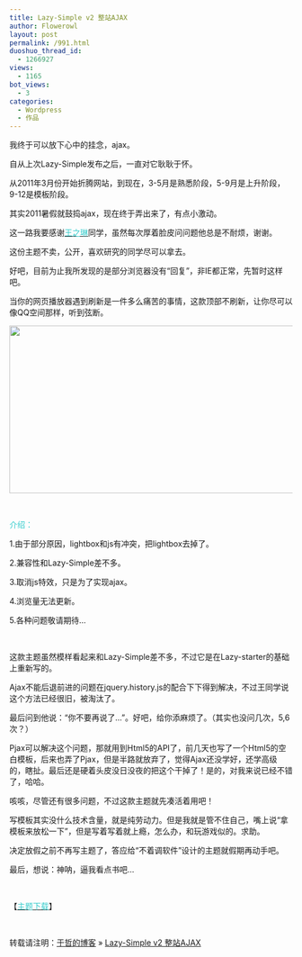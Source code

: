 ```yaml
---
title: Lazy-Simple v2 整站AJAX
author: Flowerowl
layout: post
permalink: /991.html
duoshuo_thread_id:
  - 1266927
views:
  - 1165
bot_views:
  - 3
categories:
  - Wordpress
  - 作品
---
```

我终于可以放下心中的挂念，ajax。

自从上次Lazy-Simple发布之后，一直对它耿耿于怀。

从2011年3月份开始折腾网站，到现在，3-5月是熟悉阶段，5-9月是上升阶段，9-12是模板阶段。

其实2011暑假就鼓捣ajax，现在终于弄出来了，有点小激动。

这一路我要感谢<span style="color: #33cccc;"><a href="http://all.gd" target="_blank"><span style="color: #33cccc;">王之琳</span></a></span>同学，虽然每次厚着脸皮问问题他总是不耐烦，谢谢。

这份主题不卖，公开，喜欢研究的同学尽可以拿去。

好吧，目前为止我所发现的是部分浏览器没有“回复”，非IE都正常，先暂时这样吧。

当你的网页播放器遇到刷新是一件多么痛苦的事情，这款顶部不刷新，让你尽可以像QQ空间那样，听到弦断。

<img title="Lazynight | 夜阑" src="http://lazynight.me/wp-content/uploads/2011/12/z.jpg" alt="" width="759" height="298" />

&nbsp;

<span style="color: #33cccc;">介绍：</span>

1.由于部分原因，lightbox和js有冲突，把lightbox去掉了。

2.兼容性和Lazy-Simple差不多。

3.取消js特效，只是为了实现ajax。

4.浏览量无法更新。

5.各种问题敬请期待&#8230;

&nbsp;

这款主题虽然模样看起来和Lazy-Simple差不多，不过它是在Lazy-starter的基础上重新写的。

Ajax不能后退前进的问题在jquery.history.js的配合下下得到解决，不过王同学说这个方法已经很旧，被淘汰了。

最后问到他说：“你不要再说了&#8230;”。好吧，给你添麻烦了。（其实也没问几次，5,6次？）

Pjax可以解决这个问题，那就用到Html5的API了，前几天也写了一个Html5的空白模板，后来也弄了Pjax，但是半路就放弃了，觉得Ajax还没学好，还学高级的，瞎扯。最后还是硬着头皮没日没夜的把这个干掉了！是的，对我来说已经不错了，哈哈。

咳咳，尽管还有很多问题，不过这款主题就先凑活着用吧！

写模板其实没什么技术含量，就是纯劳动力。但是我就是管不住自己，嘴上说“拿模板来放松一下”，但是写着写着就上瘾，怎么办，和玩游戏似的。求助。

决定放假之前不再写主题了，答应给“不着调软件”设计的主题就假期再动手吧。

最后，想说：神呐，逼我看点书吧&#8230;

&nbsp;

【<span style="color: #33cccc;"><a href="http://dl.dbank.com/c0xikwgtbg" target="_blank"><span style="color: #33cccc;">主题下载</span></a></span>】

&nbsp;

转载请注明：[于哲的博客][1] &raquo; [Lazy-Simple v2 整站AJAX][2]

 [1]: http://localhost/wordpress
 [2]: http://localhost/wordpress/991.html